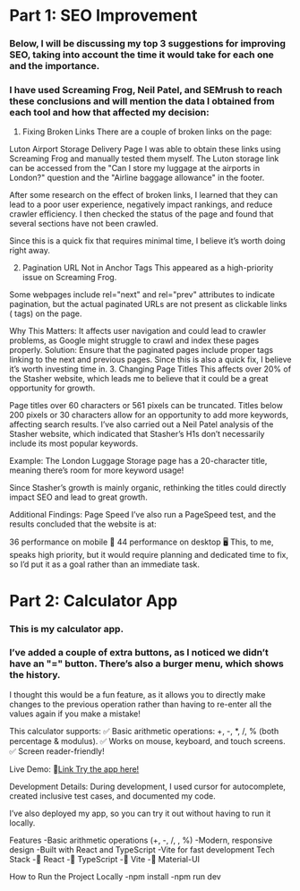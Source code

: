 # **Part 1: SEO Improvement**
### **Below, I will be discussing my top 3 suggestions for improving SEO, taking into account the time it would take for each one and the importance.**
### **I have used Screaming Frog, Neil Patel, and SEMrush to reach these conclusions and will mention the data I obtained from each tool and how that affected my decision:**

1. Fixing Broken Links
There are a couple of broken links on the page:

Luton Airport Storage
Delivery Page
I was able to obtain these links using Screaming Frog and manually tested them myself. The Luton storage link can be accessed from the "Can I store my luggage at the airports in London?" question and the "Airline baggage allowance" in the footer.

After some research on the effect of broken links, I learned that they can lead to a poor user experience, negatively impact rankings, and reduce crawler efficiency. I then checked the status of the page and found that several sections have not been crawled.

Since this is a quick fix that requires minimal time, I believe it’s worth doing right away.

2. Pagination URL Not in Anchor Tags
This appeared as a high-priority issue on Screaming Frog.

Some webpages include rel="next" and rel="prev" attributes to indicate pagination, but the actual paginated URLs are not present as clickable links (<a> tags) on the page.

Why This Matters:
It affects user navigation and could lead to crawler problems, as Google might struggle to crawl and index these pages properly.
Solution:
Ensure that the paginated pages include proper <a> tags linking to the next and previous pages.
Since this is also a quick fix, I believe it’s worth investing time in.
3. Changing Page Titles
This affects over 20% of the Stasher website, which leads me to believe that it could be a great opportunity for growth.

Page titles over 60 characters or 561 pixels can be truncated.
Titles below 200 pixels or 30 characters allow for an opportunity to add more keywords, affecting search results.
I’ve also carried out a Neil Patel analysis of the Stasher website, which indicated that Stasher’s H1s don’t necessarily include its most popular keywords.

Example:
The London Luggage Storage page has a 20-character title, meaning there’s room for more keyword usage!

Since Stasher’s growth is mainly organic, rethinking the titles could directly impact SEO and lead to great growth.

Additional Findings: Page Speed
I’ve also run a PageSpeed test, and the results concluded that the website is at:

36 performance on mobile 📱
44 performance on desktop 🖥️
This, to me, speaks high priority, but it would require planning and dedicated time to fix, so I’d put it as a goal rather than an immediate task.

# **Part 2: Calculator App**
### **This is my calculator app.**
### **I’ve added a couple of extra buttons, as I noticed we didn’t have an "=" button. There’s also a burger menu, which shows the history.**

I thought this would be a fun feature, as it allows you to directly make changes to the previous operation rather than having to re-enter all the values again if you make a mistake!

This calculator supports:
✅ Basic arithmetic operations: +, -, *, /, % (both percentage & modulus).
✅ Works on mouse, keyboard, and touch screens.
✅ Screen reader-friendly!

Live Demo:
🔗[Link Try the app here!](https://calculator-jd3u.vercel.app/)


Development Details:
During development, I used cursor for autocomplete, created inclusive test cases, and documented my code.

I’ve also deployed my app, so you can try it out without having to run it locally.

Features
-Basic arithmetic operations (+, -, /, , %)
-Modern, responsive design
-Built with React and TypeScript
-Vite for fast development
Tech Stack
-🔹 React
-🔹 TypeScript
-🔹 Vite
-🔹 Material-UI

How to Run the Project Locally
-npm install
-npm run dev
